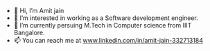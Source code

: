 - 👋 Hi, I’m Amit jain
- 👀 I’m interested in working as a Software development engineer.
- 🌱 I’m currently persuing M.Tech in Computer science from IIIT Bangalore.
- 📫 You can reach me at www.linkedin.com/in/amit-jain-332713184

